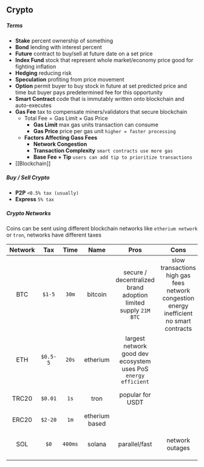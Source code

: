 ## Crypto
##### Terms
- **Stake** percent ownership of something
- **Bond** lending with interest percent
- **Future** contract to buy/sell at future date on a set price
- **Index Fund** stock that represent whole market/economy price
  good for fighting inflation
- **Hedging** reducing risk
- **Speculation** profiting from price movement
- **Option** permit buyer to buy stock in future at set predicted price and time
  but buyer pays predetermined fee for this opportunity
- **Smart Contract** code that is immutably written onto blockchain and auto-executes
- **Gas Fee** tax to compensate miners/validators that secure blockchain
    - $\text{Total Fee}=\text{Gas Limit}\times\text{Gas Price}$
        - **Gas Limit** max gas units transaction can consume
        - **Gas Price** price per gas unit `higher = faster processing`
    - **Factors Affecting Gass Fees**
        - **Network Congestion**
        - **Transaction Complexity** `smart contracts use more gas`
        - **Base Fee + Tip** `users can add tip to prioritize transactions`
- [[Blockchain]]

##### Buy / Sell Crypto
- **P2P** `<0.5% tax (usually)`
- **Express** `5% tax`
##### Crypto Networks
Coins can be sent using different blockchain networks
like `etherium network` or `tron`, networks have different taxes

| Network | **Tax**  | **Time** |       Name        |                               **Pros**                               |                                               **Cons**                                               |                       **Work Principle**                       |
| :-----: | :------: | :------: | :---------------: | :------------------------------------------------------------------: | :--------------------------------------------------------------------------------------------------: | :------------------------------------------------------------: |
|   BTC   |  `$1-5`  |  `30m`   |      bitcoin      | secure / decentralized<br>brand adoption<br>limited supply `21M BTC` | slow transactions<br>high gas fees<br>network congestion<br>energy inefficient<br>no smart contracts |              [[Blockchain\|proof-of-work]] `PoW`               |
|   ETH   | `$0.5-5` |  `20s`   |     etherium      | largest network<br>good dev ecosystem<br>uses PoS `energy efficient` |                                                                                                      |              [[Blockchain\|proof-of-stake]] `PoS`              |
|  TRC20  | `$0.01`  |   `1s`   |       tron        |                           popular for USDT                           |                                                                                                      |        delegated [[Blockchain\|proof-of-stake]] `DPoS`         |
|  ERC20  | `$2-20`  |   `1m`   | etherium<br>based |                                                                      |                                                                                                      |              [[Blockchain\|proof-of-stake]] `PoS`              |
|   SOL   |   `$0`   | `400ms`  |      solana       |                            parallel/fast                             |                                           network outages                                            | [[Blockchain\|proof-of-stake]] `PoS`<br>proof-of-history `PoH` |
